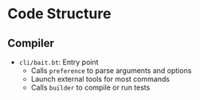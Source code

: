 # Code Structure
## Compiler
- `cli/bait.bt`: Entry point
  - Calls `preference` to parse arguments and options
  - Launch external tools for most commands
  - Calls `builder` to compile or run tests
